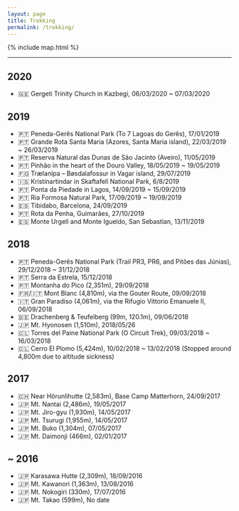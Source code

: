 ```yaml
---
layout: page
title: Trekking
permalink: /trekking/
---
```


{% include map.html %}

---

## 2020

- 🇬🇪 Gergeti Trinity Church in Kazbegi, 06/03/2020 ~ 07/03/2020

## 2019

- 🇵🇹 Peneda-Gerês National Park (To 7 Lagoas do Gerês), 17/01/2019
- 🇵🇹 Grande Rota Santa Maria (Azores, Santa Maria island), 22/03/2019 ~ 26/03/2019
- 🇵🇹 Reserva Natural das Dunas de São Jacinto (Aveiro), 11/05/2019
- 🇵🇹 Pinhão in the heart of the Douro Valley, 18/05/2019 ~ 19/05/2019
- 🇫🇴 Trælanípa – Bøsdalafossur in Vagar island, 29/07/2019
- 🇮🇸 Kristínartindar in Skaftafell National Park, 6/8/2019
- 🇵🇹 Ponta da Piedade in Lagos, 14/09/2019 ~ 15/09/2019
- 🇵🇹 Ria Formosa Natural Park, 17/09/2019 ~ 19/09/2019
- 🇪🇸 Tibidabo, Barcelona, 24/09/2019
- 🇵🇹 Rota da Penha, Guimarães, 27/10/2019
- 🇪🇸 Monte Urgell and Monte Igueldo, San Sebastian, 13/11/2019

## 2018

- 🇵🇹 Peneda-Gerês National Park (Trail PR3, PR6, and Pitões das Júnias), 29/12/2018 ~ 31/12/2018
- 🇵🇹 Serra da Estrela, 15/12/2018
- 🇵🇹 Montanha do Pico (2,351m), 29/09/2018
- 🇫🇷/🇮🇹 Mont Blanc (4,810m), via the Gouter Route, 09/09/2018
- 🇮🇹 Gran Paradiso (4,061m), via the Rifugio Vittorio Emanuele II, 06/09/2018
- 🇩🇪 Drachenberg & Teufelberg (99m, 120.1m), 09/06/2018
- 🇯🇵 Mt. Hyonosen (1,510m), 2018/05/26
- 🇨🇱 Torres del Paine National Park (O Circuit Trek), 09/03/2018 ~ 16/03/2018
- 🇨🇱 Cerro El Plomo (5,424m), 10/02/2018 ~ 13/02/2018 (Stopped around 4,800m due to altitude sickness)

## 2017

- 🇨🇭 Near Hörunlihutte (2,583m), Base Camp Matterhorn, 24/09/2017
- 🇯🇵 Mt. Nantai (2,486m), 19/05/2017
- 🇯🇵 Mt. Jiro-gyu (1,930m), 14/05/2017
- 🇯🇵 Mt. Tsurugi (1,955m), 14/05/2017
- 🇯🇵 Mt. Buko (1,304m), 07/05/2017
- 🇯🇵 Mt. Daimonji (466m), 02/01/2017

## ~ 2016

- 🇯🇵 Karasawa Hutte (2,309m), 18/09/2016
- 🇯🇵 Mt. Kawanori (1,363m), 13/08/2016
- 🇯🇵 Mt. Nokogiri (330m), 17/07/2016
- 🇯🇵 Mt. Takao (599m), No date

